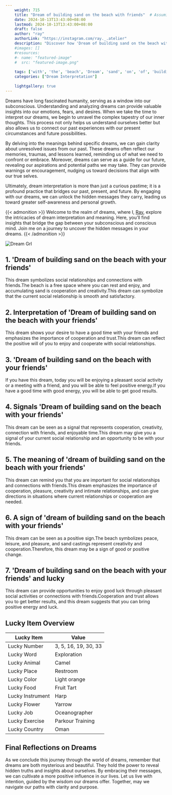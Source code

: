 ```yaml
---
    weight: 715
    title: "Dream of building sand on the beach with friends"  # Assuming 'title' column exists
    date: 2024-10-13T13:43:00+08:00
    lastmod: 2024-10-13T13:43:00+08:00
    draft: false
    author: "ray"
    authorLink: "https://instagram.com/ray._.atelier"
    description: "Discover how 'Dream of building sand on the beach with friends' can interpret your future and uncover its significant meanings in your life."
    #images: []
    #resources:
    #- name: "featured-image"
    #  src: "featured-image.png"
    
    tags: ['with', 'the', 'beach', 'Dream', 'sand', 'on', 'of', 'building', 'friends']
    categories: ["Dream Interpretation"]
    
    lightgallery: true
---
```

    
Dreams have long fascinated humanity, serving as a window into our subconscious. Understanding and analyzing dreams can provide valuable insights into our emotions, fears, and desires. When we take the time to interpret our dreams, we begin to unravel the complex tapestry of our inner thoughts. This process not only helps us understand ourselves better but also allows us to connect our past experiences with our present circumstances and future possibilities.

By delving into the meanings behind specific dreams, we can gain clarity about unresolved issues from our past. These dreams often reflect our memories, traumas, and lessons learned, reminding us of what we need to confront or embrace. Moreover, dreams can serve as a guide for our future, revealing our aspirations and potential paths we may take. They can provide warnings or encouragement, nudging us toward decisions that align with our true selves.

Ultimately, dream interpretation is more than just a curious pastime; it is a profound practice that bridges our past, present, and future. By engaging with our dreams, we can unlock the hidden messages they carry, leading us toward greater self-awareness and personal growth.

{{< admonition >}}
Welcome to the realm of dreams, where I, [Ray](https://instagram.com/ray._.atelier), explore the intricacies of dream interpretation and meaning. Here, you’ll find insights that bridge the gap between your subconscious and conscious mind. Join me on a journey to uncover the hidden messages in your dreams.
{{< /admonition >}}

![Dream Grl](https://cdn.pixabay.com/photo/2017/11/02/03/35/gothic-2910057_1280.jpg "Dream Grl")

## 1. 'Dream of building sand on the beach with your friends'
This dream symbolizes social relationships and connections with friends.The beach is a free space where you can rest and enjoy, and accumulating sand is cooperation and creativity.This dream can symbolize that the current social relationship is smooth and satisfactory.

## 2. Interpretation of 'Dream of building sand on the beach with your friends'
This dream shows your desire to have a good time with your friends and emphasizes the importance of cooperation and trust.This dream can reflect the positive will of you to enjoy and cooperate with social relationships.

## 3. 'Dream of building sand on the beach with your friends'
If you have this dream, today you will be enjoying a pleasant social activity or a meeting with a friend, and you will be able to feel positive energy.If you have a good time with good energy, you will be able to get good results.

## 4. Signals 'Dream of building sand on the beach with your friends'
This dream can be seen as a signal that represents cooperation, creativity, connection with friends, and enjoyable time.This dream may give you a signal of your current social relationship and an opportunity to be with your friends.

## 5. The meaning of 'dream of building sand on the beach with your friends'
This dream can remind you that you are important for social relationships and connections with friends.This dream emphasizes the importance of cooperation, pleasure, creativity and intimate relationships, and can give directions in situations where current relationships or cooperation are needed.

## 6. A sign of 'dream of building sand on the beach with your friends'
This dream can be seen as a positive sign.The beach symbolizes peace, leisure, and pleasure, and sand castings represent creativity and cooperation.Therefore, this dream may be a sign of good or positive change.

## 7. 'Dream of building sand on the beach with your friends' and lucky
This dream can provide opportunities to enjoy good luck through pleasant social activities or connections with friends.Cooperation and trust allows you to get better results, and this dream suggests that you can bring positive energy and luck.

## Lucky Item Overview
| Lucky Item          | Value              |
|---------------|--------------------|
| Lucky Number        | 3, 5, 16, 19, 30, 33  |
| Lucky Word          | Exploration |
| Lucky Animal        | Camel |
| Lucky Place         | Restroom     |
| Lucky Color         | Light orange     |
| Lucky Food          | Fruit Tart      |
| Lucky Instrument    | Harp |
| Lucky Flower        | Yarrow    |
| Lucky Job           | Oceanographer       |
| Lucky Exercise      | Parkour Training  |
| Lucky Country       | Oman    |


##  Final Reflections on Dreams

As we conclude this journey through the world of dreams, remember that dreams are both mysterious and beautiful. They hold the power to reveal hidden truths and insights about ourselves. By embracing their messages, we can cultivate a more positive influence in our lives. Let us live with intention, guided by the wisdom our dreams offer. Together, may we navigate our paths with clarity and purpose.
